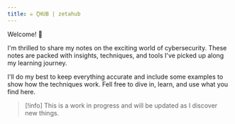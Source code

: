 ```yaml
---
title: ☠️ ζHUB | zetahub
---
```


Welcome! 👋

I'm thrilled to share my notes on the exciting world of cybersecurity. These notes are packed with insights, techniques, and tools I've picked up along my learning journey.

I'll do my best to keep everything accurate and include some examples to show how the techniques work.
Fell free to dive in, learn, and use what you find here.

>[!info]
>This is a work in progress and will be updated as I discover new things.
>
